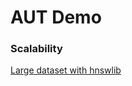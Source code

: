 # AUT Demo


### Scalability
[Large dataset with hnswlib](https://github.com/nmslib/hnswlib/issues/81)
